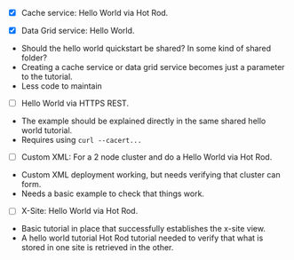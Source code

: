 - [x] Cache service: Hello World via Hot Rod.

- [x] Data Grid service: Hello World.
* Should the hello world quickstart be shared? In some kind of shared folder?
* Creating a cache service or data grid service becomes just a parameter to the tutorial.
* Less code to maintain

- [ ] Hello World via HTTPS REST.
* The example should be explained directly in the same shared hello world tutorial.
* Requires using `curl --cacert...` 

- [ ] Custom XML: For a 2 node cluster and do a Hello World via Hot Rod.
* Custom XML deployment working, but needs verifying that cluster can form.
* Needs a basic example to check that things work.

- [ ] X-Site: Hello World via Hot Rod.
* Basic tutorial in place that successfully establishes the x-site view. 
* A hello world tutorial Hot Rod tutorial needed to verify that what is stored in one site is retrieved in the other.
